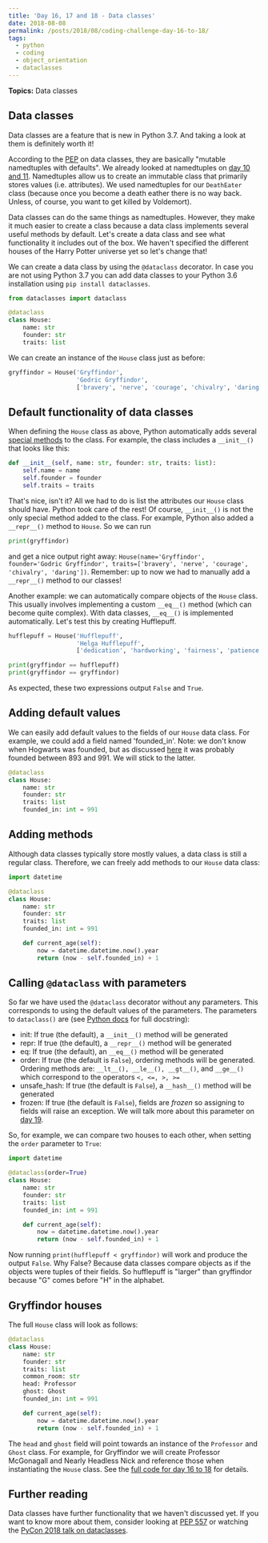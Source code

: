 ```yaml
---
title: 'Day 16, 17 and 18 - Data classes'
date: 2018-08-08
permalink: /posts/2018/08/coding-challenge-day-16-to-18/
tags:
  - python
  - coding
  - object_orientation
  - dataclasses
---
```


**Topics:** Data classes

## Data classes

Data classes are a feature that is new in Python 3.7. And taking a look at them is definitely worth it!

According to the [PEP](https://www.python.org/dev/peps/pep-0557/) on data classes, they are basically "mutable namedtuples with defaults". We already looked at namedtuples on [day 10 and 11](http://www.alpopkes.com/posts/2018/08/coding-challenge-day-10-and-11/). Namedtuples allow us to create an immutable class that primarily stores values (i.e. attributes). We used namedtuples for our ```DeathEater``` class (because once you become a death eather there is no way back. Unless, of course, you want to get killed by Voldemort).    
    
Data classes can do the same things as namedtuples. However, they make it much easier to create a class because a data class implements several useful methods by default. Let's create a data class and see what functionality it includes out of the box. We haven't specified the different houses of the Harry Potter universe yet so let's change that!

We can create a data class by using the ```@dataclass``` decorator. In case you are not using Python 3.7 you can add data classes to your Python 3.6 installation using ```pip install dataclasses```.

```python
from dataclasses import dataclass

@dataclass
class House:
    name: str
    founder: str
    traits: list
```

We can create an instance of the ```House``` class just as before:

```python
gryffindor = House('Gryffindor',
                   'Godric Gryffindor',
                   ['bravery', 'nerve', 'courage', 'chivalry', 'daring'])
```

## Default functionality of data classes

When defining the ```House``` class as above, Python automatically adds several [special methods](https://docs.python.org/3/glossary.html#term-special-method) to the class. For example, the class includes a ```__init__()``` that looks like this:

```python
def __init__(self, name: str, founder: str, traits: list):
    self.name = name
    self.founder = founder
    self.traits = traits
```

That's nice, isn't it? All we had to do is list the attributes our ```House``` class should have. Python took care of the rest! Of course, ```__init__()``` is not the only special method added to the class. For example, Python also added a ```__repr__()``` method to ```House```. So we can run 

```python
print(gryffindor)
```

and get a nice output right away: ```House(name='Gryffindor', founder='Godric Gryffindor', traits=['bravery', 'nerve', 'courage', 'chivalry', 'daring'])```. Remember: up to now we had to manually add a ```__repr__()``` method to our classes!   
   
Another example: we can automatically compare objects of the ```House``` class. This usually involves implementing a custom ```__eq__()``` method (which can become quite complex). With data classes, ```__eq__()``` is implemented automatically. Let's test this by creating Hufflepuff.

```python
hufflepuff = House('Hufflepuff',
                   'Helga Hufflepuff',
                   ['dedication', 'hardworking', 'fairness', 'patience', 'kindness', 'tolerance', 'loyalty'])

print(gryffindor == hufflepuff)
print(gryffindor == gryffindor)
```

As expected, these two expressions output ```False``` and ```True```. 


## Adding default values

We can easily add default values to the fields of our ```House``` data class. For example, we could add a field named 'founded_in'. Note: we don't know when Hogwarts was founded, but as discussed [here](https://scifi.stackexchange.com/questions/18550/when-was-hogwarts-founded) it was probably founded between 893 and 991. We will stick to the latter.

```python
@dataclass
class House:
    name: str
    founder: str
    traits: list
    founded_in: int = 991
```

## Adding methods

Although data classes typically store mostly values, a data class is still a regular class. Therefore, we can freely add methods to our ```House``` data class:

```python
import datetime

@dataclass
class House:
    name: str
    founder: str
    traits: list
    founded_in: int = 991

    def current_age(self):
        now = datetime.datetime.now().year
        return (now - self.founded_in) + 1
```

## Calling ```@dataclass``` with parameters

So far we have used the ```@dataclass``` decorator without any parameters. This corresponds to using the default values of the parameters. The parameters to ```dataclass()``` are (see [Python docs](https://docs.python.org/3/library/dataclasses.html) for full docstring):    
   
- init: If true (the default), a ```__init__()``` method will be generated   
- repr: If true (the default), a ```__repr__()``` method will be generated   
- eq: If true (the default), an ```__eq__()``` method will be generated   
- order: If true (the default is ```False```), ordering methods will be generated. Ordering methods are: ```__lt__(), __le__(), __gt__()```, and ```__ge__()``` which correspond to the operators ```<, <=, >, >= ```   
- unsafe_hash: If true (the default is ```False```), a ```__hash__()``` method will be generated   
- frozen: If true (the default is ```False```), fields are *frozen* so assigning to fields will raise an exception. We will talk more about this parameter on [day 19](http://www.alpopkes.com/posts/2018/08/coding-challenge-day-19/).     
   
So, for example, we can compare two houses to each other, when setting the ```order``` parameter to ```True```:

```python
import datetime

@dataclass(order=True)
class House:
    name: str
    founder: str
    traits: list
    founded_in: int = 991

    def current_age(self):
        now = datetime.datetime.now().year
        return (now - self.founded_in) + 1
```

Now running ```print(hufflepuff < gryffindor)``` will work and produce the output ```False```. Why False? Because data classes compare objects as if the objects were tuples of their fields. So hufflepuff is "larger" than gryffindor because "G" comes before "H" in the alphabet.


## Gryffindor houses

The full ```House``` class will look as follows: 

```python
@dataclass
class House:
    name: str
    founder: str
    traits: list
    common_room: str
    head: Professor
    ghost: Ghost
    founded_in: int = 991

    def current_age(self):
        now = datetime.datetime.now().year
        return (now - self.founded_in) + 1
```

The ```head``` and ```ghost``` field will point towards an instance of the ```Professor``` and ```Ghost``` class. For example, for Gryffindor we will create Professor McGonagall and Nearly Headless Nick and reference those when instantiating the ```House``` class. See the [full code for day 16 to 18](https://github.com/zotroneneis/harry_potter_universe/blob/master/code_per_day/day_16_to_18.py) for details.



## Further reading

Data classes have further functionality that we haven't discussed yet. If you want to know more about them, consider looking at [PEP 557](https://www.python.org/dev/peps/pep-0557/) or watching the [PyCon 2018 talk on dataclasses](https://www.youtube.com/watch?v=T-TwcmT6Rcw).

